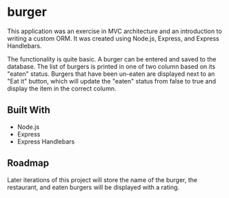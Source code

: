 # burger

This application was an exercise in MVC architecture and an introduction to writing a custom ORM. It was created using Node.js, Express, and Express Handlebars. 

The functionality is quite basic. A burger can be entered and saved to the database. The list of burgers is printed in one of two column based on its "eaten" status. Burgers that have been un-eaten are displayed next to an "Eat it" button, which will update the "eaten" status from false to true and display the item in the correct column.

## Built With
* Node.js
* Express
* Express Handlebars 

## Roadmap
Later iterations of this project will store the name of the burger, the restaurant, and eaten burgers will be displayed with a rating. 
